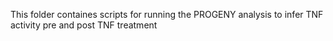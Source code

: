 This folder containes scripts for running the PROGENY analysis to infer TNF activity pre and post TNF treatment
